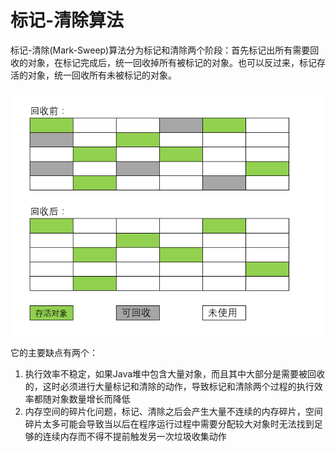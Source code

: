 # 标记-清除算法

标记-清除(Mark-Sweep)算法分为标记和清除两个阶段：首先标记出所有需要回收的对象，在标记完成后，统一回收掉所有被标记的对象。也可以反过来，标记存活的对象，统一回收所有未被标记的对象。

![](../img/mark_sweep.png)

它的主要缺点有两个：

1. 执行效率不稳定，如果Java堆中包含大量对象，而且其中大部分是需要被回收的，这时必须进行大量标记和清除的动作，导致标记和清除两个过程的执行效率都随对象数量增长而降低
2. 内存空间的碎片化问题，标记、清除之后会产生大量不连续的内存碎片，空间碎片太多可能会导致当以后在程序运行过程中需要分配较大对象时无法找到足够的连续内存而不得不提前触发另一次垃圾收集动作
